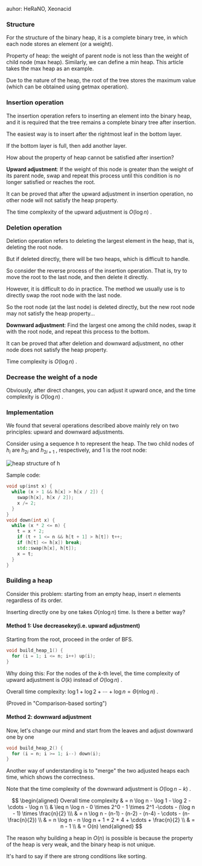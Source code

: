 auhor: HeRaNO, Xeonacid

### Structure

For the structure of the binary heap, it is a complete binary tree, in which each node stores an element (or a weight).

Property of heap: the weight of parent node is not less than the weight of child node (max heap). Similarly, we can define a min heap. This article takes the max heap as an example. 

Due to the nature of the heap, the root of the tree stores the maximum value (which can be obtained using getmax operation).

### Insertion operation

The insertion operation refers to inserting an element into the binary heap, and it is required that the tree remains a complete binary tree after insertion.

The easiest way is to insert after the rightmost leaf in the bottom layer.

If the bottom layer is full, then add another layer.

How about the property of heap cannot be satisfied after insertion?

 **Upward adjustment**: If the weight of this node is greater than the weight of its parent node, swap and repeat this process until this condition is no longer satisfied or reaches the root.

It can be proved that after the upward adjustment in insertion operation, no other node will not satisfy the heap property.

The time complexity of the upward adjustment is $O(\log n)$ .

### Deletion operation

Deletion operation refers to deleting the largest element in the heap, that is, deleting the root node.

But if deleted directly, there will be two heaps, which is difficult to handle.

So consider the reverse process of the insertion operation. That is, try to move the root to the last node, and then delete it directly.

However, it is difficult to do in practice. The method we usually use is to directly swap the root node with the last node.

So the root node (at the last node) is deleted directly, but the new root node may not satisfy the heap property...

 **Downward adjustment**: Find the largest one among the child nodes, swap it with the root node, and repeat this process to the bottom.

It can be proved that after deletion and downward adjustment, no other node does not satisfy the heap property.

Time complexity is $O(\log n)$ .

### Decrease the weight of a node

Obviously, after direct changes, you can adjust it upward once, and the time complexity is $O(\log n)$ .

### Implementation

We found that several operations described above mainly rely on two principles: upward and downward adjustments.

Consider using a sequence $h$ to represent the heap. The two child nodes of $h_i$ are $h_{2i}$ and $h_{2i+1}$ , respectively, and $1$ is the root node:

![heap structure of h](./images/binary-heap1.png)

Sample code:

```cpp
void up(inst x) {
  while (x > 1 && h[x] > h[x / 2]) {
    swap(h[x], h[x / 2]);
    x /= 2;
  }
}
void down(int x) {
  while (x * 2 <= n) {
    t = x * 2;
    if (t + 1 <= n && h[t + 1] > h[t]) t++;
    if (h[t] <= h[x]) break;
    std::swap(h[x], h[t]);
    x = t;
  }
}
```

### Building a heap

Consider this problem: starting from an empty heap, insert $n$ elements regardless of its order.

Inserting directly one by one takes $O(n \log n)$ time. Is there a better way?

#### Method 1: Use decreasekey(i.e. upward adjustment)

Starting from the root, proceed in the order of BFS.

```cpp
void build_heap_1() {
  for (i = 1; i <= n; i++) up(i);
}
```

Why doing this: For the nodes of the $k$-th level, the time complexity of upward adjustment is $O(k)$ instead of $O(\log n)$ .

Overall time complexity: $\log 1 + \log 2 + \cdots + \log n = \Theta(n \log n)$ .

(Proved in "Comparison-based sorting")

#### Method 2: downward adjustment

Now, let's change our mind and start from the leaves and adjust downward one by one

```cpp
void build_heap_2() {
  for (i = n; i >= 1; i--) down(i);
}
```

Another way of understanding is to "merge" the two adjusted heaps each time, which shows the correctness.

Note that the time complexity of the downward adjustment is $O(\log n - k)$ .

$$
\begin{aligned}
Overall time complexity & = n \log n - \log 1 - \log 2 - \cdots - \log n \\
& \leq n \log n - 0 \times 2^0 - 1 \times 2^1 -\cdots - (\log n - 1) \times \frac{n}{2} \\\
& = n \log n - (n-1) - (n-2) - (n-4) - \cdots - (n-\frac{n}{2}) \\
& = n \log n - n \log n + 1 + 2 + 4 + \cdots + \frac{n}{2} \\
& = n - 1 \\ &  = O(n)
\end{aligned}
$$

The reason why building a heap in $O(n)$ is possible is because the property of the heap is very weak, and the binary heap is not unique.

It's hard to say if there are strong conditions like sorting.
